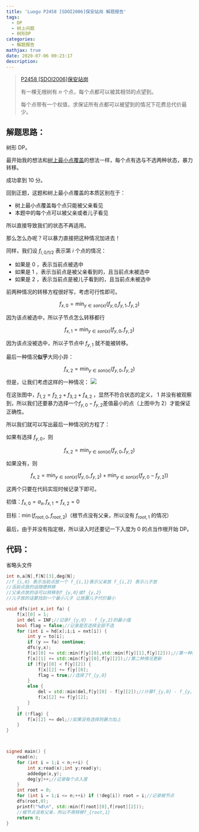 ```yaml
---
title: 'Luogu P2458 [SDOI2006]保安站岗 解题报告'
tags:
  - DP
  - 树上问题
  - 树形DP
categories:
  - 解题报告
mathjax: true
date: 2020-07-06 00:23:17
description:
---
```


> [P2458 [SDOI2006]保安站岗](https://www.luogu.com.cn/problem/P2458)
>
> 有一棵无根树有 $n$ 个点，每个点都可以被其相邻的点望到。
>
> 每个点带有一个权值，求保证所有点都可以被望到的情况下花费总代价最少。

<!-- more -->

## 解题思路：

树形 DP。

最开始我的想法和[树上最小点覆盖](<https://www.luogu.com.cn/problem/P2016>)的想法一样，每个点有选与不选两种状态，暴力转移。

成功拿到 10 分。

回到正题，这题和树上最小点覆盖的本质区别在于：

- 树上最小点覆盖每个点只能被父亲看见
- 本题中的每个点可以被父亲或者儿子看见

所以直接导致我们的状态不再适用。

那么怎么办呢？可以暴力直接把这种情况加进去！

同样，我们设 $f_{i,0/1/2}$ 表示第 $i$ 个点的情况：

- 如果是 0 ，表示当前点被选中
- 如果是 1 ，表示当前点是被父亲看到的，且当前点未被选中
- 如果是 2 ，表示当前点是被儿子看到的，且当前点未被选中

前两种情况的转移方程很好写，考虑可行性即可。

$$f_{x,0} = \min_{y \in son(x)}(f_{y,0,}f_{y,1},f_{y,2})$$

因为该点被选中，所以子节点怎么转移都行

$$f_{x,1} = \min_{y \in son(x)}(f_{y,0},f_{y,2})$$

因为该点没被选中，所以子节点中 $f_{y,1}$ 就不能被转移。

最后一种情况**似乎**大同小异：

$$f_{x,2} = \min_{y \in son(x)}(f_{y,0},f_{y,2})$$

但是，让我们考虑这样的一种情况：
![](https://cdn.luogu.com.cn/upload/image_hosting/2dlo1zih.png)

在这张图中，$f_{1,2} = f_{2,2}+f_{3,2}+f_{4,2}$ ，显然不符合状态的定义， $1$ 并没有被观察到，所以我们还要暴力选择一个$f_{y,0}-f_{y,2}$差值最小的点（上图中为 $2$）才能保证正确性。

所以我们就可以写出最后一种情况的方程了：

如果有选择 $f_{y,0}$，则

$$f_{x,2} = \min_{y \in son(x)}(f_{y,0},f_{y,2})$$

如果没有，则

$$f_{x,2} = \min_{y \in son(x)}(f_{y,0},f_{y,2}) + \min_{y \in son(x)}(f_{y,0} - f_{y,2}))$$

这两个只要在代码实现时候记录下即可。

初值：$f_{x,0} = a_x,f_{x,1} = f_{x,2} = 0$

目标：$\min(f_{root,0},f_{root,2})$（根节点没有父亲，所以没有 $f_{root,1}$ 的情况）

最后，由于并没有指定根，所以读入时还要记一下入度为 0 的点当作根开始 DP。

## 代码：

省略头文件

```cpp
int n,a[N],f[N][3],deg[N];
//f_{i,0} 表示当前点放一个 f_{i,1}表示父亲放 f_{i,2} 表示儿子放
//当前点放的话随便转移
//父亲点放的话可以转移到f_{y,0}或f_{y,2}
//儿子放的话要找到一个最小儿子 让放置儿子代价最小

void dfs(int x,int fa) {
	f[x][0] = 1;	
	int del = INF;//记录f_{y,0} - f_{y,2}的最小值
	bool flag = false;//记录是否选择全部不选
	for (int i = hd[x];i;i = nxt[i]) {
		int y = to[i];
		if (y == fa) continue;
		dfs(y,x);
		f[x][0] += std::min(f[y][0],std::min(f[y][1],f[y][2]));//第一种情况更新
		f[x][1] += std::min(f[y][0],f[y][2]);//第二种情况更新
		if (f[y][0] < f[y][2]) {
			f[x][2] += f[y][0];
			flag = true;//选择了f_{y,0}
		}
		else {
			del = std::min(del,f[y][0] - f[y][2]);//计算f_{y,0} - f_{y,2}的最小值
			f[x][2] += f[y][2];
		}
	}	
	if (!flag) {
		f[x][2] += del;//如果没有选择则暴力加上
	}
}



signed main() {
	read(n);
	for (int i = 1;i < n;++i) {
		int x;read(x);int y;read(y);
		addedge(x,y);
		deg[y]++;//记录每个点入度
	}
	int root = 0;
	for (int i = 1;i <= n;++i) if (!deg[i]) root = i;//记录根节点
	dfs(root,0);
	printf("%d\n", std::min(f[root][0],f[root][2]));
    //根节点没有父亲，所以不用转移f_{root,1}
	return 0;
}	
```

